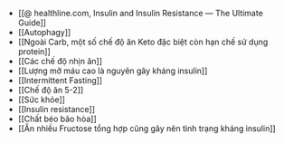 - [[@ healthline.com, Insulin and Insulin Resistance — The Ultimate Guide]]
- [[Autophagy]]
- [[Ngoài Carb, một số chế độ ăn Keto đặc biệt còn hạn chế sử dụng protein]]
- [[Các chế độ nhịn ăn]]
- [[Lượng mỡ máu cao là nguyên gây kháng insulin]]
- [[Intermittent Fasting]]
- [[Chế độ ăn 5-2]]
- [[Sức khỏe]]
- [[Insulin resistance]]
- [[Chất béo bão hòa]]
- [[Ăn nhiều Fructose tổng hợp cũng gây nên tình trạng kháng insulin]]
